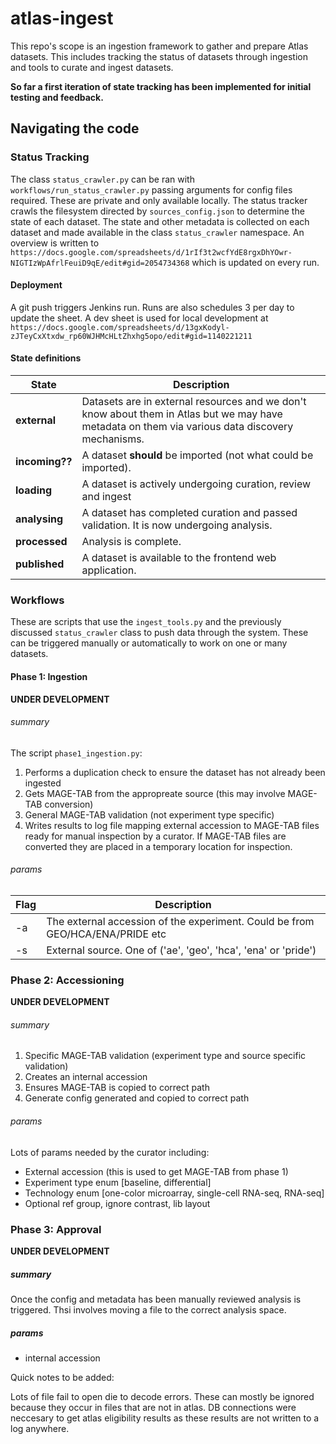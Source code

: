 # atlas-ingest



This repo's scope is an ingestion framework to gather and prepare Atlas datasets. This includes tracking the status of datasets through ingestion and tools to curate and ingest datasets.

**So far a first iteration of state tracking has been implemented for initial testing and feedback.**



## Navigating the code
### Status Tracking

The class `status_crawler.py` can be ran with `workflows/run_status_crawler.py` passing arguments for config files required. These are private and only available locally.
The status tracker crawls the filesystem directed by `sources_config.json` to determine the state of each dataset.
The state and other metadata is collected on each dataset and made available in the class `status_crawler` namespace.
An overview is written to `https://docs.google.com/spreadsheets/d/1rIf3t2wcfYdE8rgxDhYOwr-NIGTIzWpAfrlFeuiD9qE/edit#gid=2054734368` which is updated on every run.


#### Deployment
A git push triggers Jenkins run. Runs are also schedules 3 per day to update the sheet. A dev sheet is used for local development at `https://docs.google.com/spreadsheets/d/13gxKodyl-zJTeyCxXtxdw_rp60WJHMcHLtZhxhg5opo/edit#gid=1140221211`


#### State definitions 

| State  | Description  |
|---|---|
| **external** | Datasets are in external resources and we don't know about them in Atlas but we may have metadata on them via various data discovery mechanisms.  |
| **incoming??** | A dataset **should** be imported (not what could be imported). |
|**loading**|A dataset is actively undergoing curation, review and ingest|
|**analysing**|A dataset has completed curation and passed validation. It is now undergoing analysis.|
|**processed**|Analysis is complete.|
|**published**|A dataset is available to the frontend web application.|

### Workflows

These are scripts that use the `ingest_tools.py` and the previously discussed `status_crawler` class to push data through the system.
These can be triggered manually or automatically to work on one or many datasets.

#### Phase 1: Ingestion
**UNDER DEVELOPMENT**
###### summary
The script `phase1_ingestion.py`:
1. Performs a duplication check to ensure the dataset has not already been ingested
1. Gets MAGE-TAB from the appropreate source (this may involve MAGE-TAB conversion)
1. General MAGE-TAB validation (not experiment type specific)
1. Writes results to log file mapping external accession to MAGE-TAB files ready for manual inspection by a curator. If MAGE-TAB files are converted they are placed in a temporary location for inspection.
###### params
| Flag  | Description  |
|---|---|
| -a | The external accession of the experiment. Could be from GEO/HCA/ENA/PRIDE etc  |
| -s | External source. One of ('ae', 'geo', 'hca', 'ena' or 'pride') |

 
 ### Phase 2: Accessioning
**UNDER DEVELOPMENT**
 ###### summary
 1. Specific MAGE-TAB validation (experiment type and source specific validation)
 1. Creates an internal accession
 1. Ensures MAGE-TAB is copied to correct path
 1. Generate config generated and copied to correct path
 
###### params
Lots of params needed by the curator including:
- External accession (this is used to get MAGE-TAB from phase 1)
- Experiment type enum [baseline, differential]
- Technology enum [one-color microarray, single-cell RNA-seq, RNA-seq]
- Optional ref group, ignore contrast, lib layout

 ### Phase 3: Approval
**UNDER DEVELOPMENT**
 ##### summary
 Once the config and metadata has been manually reviewed analysis is triggered. Thsi involves moving a file to the correct analysis space.
 ##### params
 - internal accession
 
 

Quick notes to be added:

Lots of file fail to open die to decode errors. These can mostly be ignored because they occur in files that are not in atlas.
DB connections were neccesary to get atlas eligibility results as these results are not written to a log anywhere. 

 
